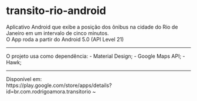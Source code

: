 # transito-rio-android
Aplicativo Android que exibe a posição dos ônibus na cidade do Rio de Janeiro em um intervalo de cinco minutos. <br>
O App roda a partir do Android 5.0 (API Level 21)

<hr>
O projeto usa como dependência:
- Material Design;
- Google Maps API;
- Hawk;
<hr>
Disponível em: <br>
https://play.google.com/store/apps/details?id=br.com.rodrigoamora.transitorio
~                                                                               
